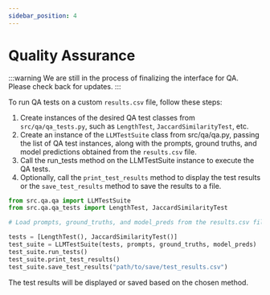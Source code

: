 ```yaml
---
sidebar_position: 4
---
```


# Quality Assurance

:::warning
We are still in the process of finalizing the interface for QA. Please check back for updates.
:::

To run QA tests on a custom `results.csv` file, follow these steps:

1. Create instances of the desired QA test classes from `src/qa/qa_tests.py`, such as `LengthTest`, `JaccardSimilarityTest`, etc.
2. Create an instance of the `LLMTestSuite` class from src/qa/qa.py, passing the list of QA test instances, along with the prompts, ground truths, and model predictions obtained from the `results.csv` file.
3. Call the run_tests method on the LLMTestSuite instance to execute the QA tests.
4. Optionally, call the `print_test_results` method to display the test results or the `save_test_results` method to save the results to a file.

```python title="Example"
from src.qa.qa import LLMTestSuite
from src.qa.qa_tests import LengthTest, JaccardSimilarityTest

# Load prompts, ground_truths, and model_preds from the results.csv file

tests = [LengthTest(), JaccardSimilarityTest()]
test_suite = LLMTestSuite(tests, prompts, ground_truths, model_preds)
test_suite.run_tests()
test_suite.print_test_results()
test_suite.save_test_results("path/to/save/test_results.csv")
```

The test results will be displayed or saved based on the chosen method.
